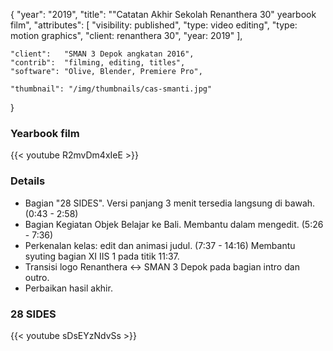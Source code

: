 {
	"year": "2019",
	"title": "\"Catatan Akhir Sekolah Renanthera 30\" yearbook film",
	"attributes": [
		"visibility: published",
		"type: video editing",
		"type: motion graphics",
		"client: renanthera 30",
		"year: 2019"
	],
	
	"client":   "SMAN 3 Depok angkatan 2016",
	"contrib":  "filming, editing, titles",
	"software": "Olive, Blender, Premiere Pro",
	
	"thumbnail": "/img/thumbnails/cas-smanti.jpg"
}

### Yearbook film
{{< youtube R2mvDm4xIeE >}}

### Details
* Bagian "28 SIDES". Versi panjang 3 menit tersedia langsung di bawah. (0:43 - 2:58)
* Bagian Kegiatan Objek Belajar ke Bali. Membantu dalam mengedit. (5:26 - 7:36)
* Perkenalan kelas: edit dan animasi judul. (7:37 - 14:16) Membantu syuting bagian XI IIS 1 pada titik 11:37.
* Transisi logo Renanthera <-> SMAN 3 Depok pada bagian intro dan outro.
* Perbaikan hasil akhir.

### 28 SIDES
{{< youtube sDsEYzNdvSs >}}
